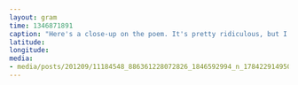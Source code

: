 ```yaml
---
layout: gram
time: 1346871891
caption: "Here's a close-up on the poem. It's pretty ridiculous, but I like it."
latitude: 
longitude: 
media:
- media/posts/201209/11184548_886361228072826_1846592994_n_17842291495000351.jpg
---
```

